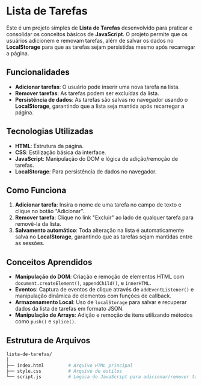 # Lista de Tarefas

Este é um projeto simples de **Lista de Tarefas** desenvolvido para praticar e consolidar os conceitos básicos de **JavaScript**. O projeto permite que os usuários adicionem e removam tarefas, além de salvar os dados no **LocalStorage** para que as tarefas sejam persistidas mesmo após recarregar a página.

## Funcionalidades

- **Adicionar tarefas**: O usuário pode inserir uma nova tarefa na lista.
- **Remover tarefas**: As tarefas podem ser excluídas da lista.
- **Persistência de dados**: As tarefas são salvas no navegador usando o **LocalStorage**, garantindo que a lista seja mantida após recarregar a página.

## Tecnologias Utilizadas

- **HTML**: Estrutura da página.
- **CSS**: Estilização básica da interface.
- **JavaScript**: Manipulação do DOM e lógica de adição/remoção de tarefas.
- **LocalStorage**: Para persistência de dados no navegador.

## Como Funciona

1. **Adicionar tarefa**: Insira o nome de uma tarefa no campo de texto e clique no botão "Adicionar".
2. **Remover tarefa**: Clique no link "Excluir" ao lado de qualquer tarefa para removê-la da lista.
3. **Salvamento automático**: Toda alteração na lista é automaticamente salva no **LocalStorage**, garantindo que as tarefas sejam mantidas entre as sessões.

## Conceitos Aprendidos

- **Manipulação do DOM**: Criação e remoção de elementos HTML com `document.createElement()`, `appendChild()`, e `innerHTML`.
- **Eventos**: Captura de eventos de clique através de `addEventListener()` e manipulação dinâmica de elementos com funções de callback.
- **Armazenamento Local**: Uso de `localStorage` para salvar e recuperar dados da lista de tarefas em formato JSON.
- **Manipulação de Arrays**: Adição e remoção de itens utilizando métodos como `push()` e `splice()`.

## Estrutura de Arquivos

```bash
lista-de-tarefas/
│
├── index.html         # Arquivo HTML principal
├── style.css          # Arquivo de estilos
└── script.js          # Lógica do JavaScript para adicionar/remover tarefas
